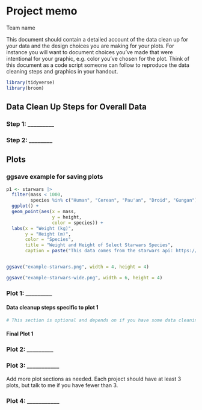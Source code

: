Project memo
================
Team name

This document should contain a detailed account of the data clean up for
your data and the design choices you are making for your plots. For
instance you will want to document choices you’ve made that were
intentional for your graphic, e.g. color you’ve chosen for the plot.
Think of this document as a code script someone can follow to reproduce
the data cleaning steps and graphics in your handout.

``` r
library(tidyverse)
library(broom)
```

## Data Clean Up Steps for Overall Data

### Step 1: \_\_\_\_\_\_\_\_\_

### Step 2: \_\_\_\_\_\_\_\_

## Plots

### ggsave example for saving plots

``` r
p1 <- starwars |>
  filter(mass < 1000, 
         species %in% c("Human", "Cerean", "Pau'an", "Droid", "Gungan")) |>
  ggplot() +
  geom_point(aes(x = mass, 
                 y = height, 
                 color = species)) +
  labs(x = "Weight (kg)", 
       y = "Height (m)",
       color = "Species",
       title = "Weight and Height of Select Starwars Species",
       caption = paste("This data comes from the starwars api: https://swapi.py43.com"))


ggsave("example-starwars.png", width = 4, height = 4)

ggsave("example-starwars-wide.png", width = 6, height = 4)
```

### Plot 1: \_\_\_\_\_\_\_\_\_

#### Data cleanup steps specific to plot 1

``` r
# This section is optional and depends on if you have some data cleaning steps specific to a particular plot
```

#### Final Plot 1

### Plot 2: \_\_\_\_\_\_\_\_\_

### Plot 3: \_\_\_\_\_\_\_\_\_\_\_

Add more plot sections as needed. Each project should have at least 3
plots, but talk to me if you have fewer than 3.

### Plot 4: \_\_\_\_\_\_\_\_\_\_\_
